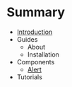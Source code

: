 # Summary

* [Introduction](README.md)
* Guides
   * About
   * Installation
* Components
   * [Alert](alert.md)
* Tutorials

